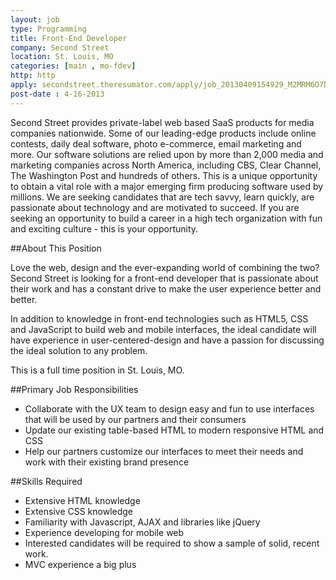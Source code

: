 ```yaml
---
layout: job
type: Programming
title: Front-End Developer
company: Second Street
location: St. Louis, MO
categories: [main , mo-fdev]
http: http
apply: secondstreet.theresumator.com/apply/job_20130409154929_M2MRM6O7DPSDW20W/Front-End-Developer.html
post-date : 4-16-2013
---
```


Second Street provides private-label web based SaaS products for media companies nationwide. Some of our leading-edge products include online contests, daily deal software, photo e-commerce, email marketing and more. Our software solutions are relied upon by more than 2,000 media and marketing companies across North America, including CBS, Clear Channel, The Washington Post and hundreds of others. This is a unique opportunity to obtain a vital role with a major emerging firm producing software used by millions. We are seeking candidates that are tech savvy, learn quickly, are passionate about technology and are motivated to succeed. If you are seeking an opportunity to build a career in a high tech organization with fun and exciting culture - this is your opportunity.

##About This Position

Love the web, design and the ever-expanding world of combining the two? Second Street is looking for a front-end developer that is passionate about their work and has a constant drive to make the user experience better and better.

In addition to knowledge in front-end technologies such as HTML5, CSS and JavaScript to build web and mobile interfaces, the ideal candidate will have experience in user-centered-design and have a passion for discussing the ideal solution to any problem.

This is a full time position in St. Louis, MO.

##Primary Job Responsibilities

* Collaborate with the UX team to design easy and fun to use interfaces that will be used by our partners and their consumers
* Update our existing table-based HTML to modern responsive HTML and CSS
* Help our partners customize our interfaces to meet their needs and work with their existing brand presence

##Skills Required

* Extensive HTML knowledge
* Extensive CSS knowledge
* Familiarity with Javascript, AJAX and libraries like jQuery
* Experience developing for mobile web
* Interested candidates will be required to show a sample of solid, recent work.
* MVC experience a big plus
